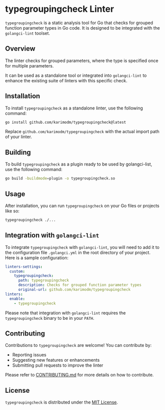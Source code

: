 # typegroupingcheck Linter

`typegroupingcheck` is a static analysis tool for Go that checks for grouped function parameter types in Go code. It is designed to be integrated with the `golangci-lint` toolset.

## Overview

The linter checks for grouped parameters, where the type is specified once for multiple parameters.

It can be used as a standalone tool or integrated into `golangci-lint` to enhance the existing suite of linters with this specific check.

## Installation

To install `typegroupingcheck` as a standalone linter, use the following command:

```sh
go install github.com/karimodm/typegroupingcheck@latest
```

Replace `github.com/karimodm/typegroupingcheck` with the actual import path of your linter.

## Building

To build `typegroupingcheck` as a plugin ready to be used by golangci-list, use the following command:

```sh
go build -buildmode=plugin -o typegroupingcheck.so
```

## Usage

After installation, you can run `typegroupingcheck` on your Go files or projects like so:

```sh
typegroupingcheck ./...
```

## Integration with `golangci-lint`

To integrate `typegroupingcheck` with `golangci-lint`, you will need to add it to the configuration file `.golangci.yml` in the root directory of your project. Here is a sample configuration:

```yaml
linters-settings:
  custom:
    typegroupingcheck:
      path: typegroupingcheck
      description: Checks for grouped function parameter types
      original-url: github.com/karimodm/typegroupingcheck
linters:
  enable:
    - typegroupingcheck
```

Please note that integration with `golangci-lint` requires the `typegroupingcheck` binary to be in your `PATH`.

## Contributing

Contributions to `typegroupingcheck` are welcome! You can contribute by:
- Reporting issues
- Suggesting new features or enhancements
- Submitting pull requests to improve the linter

Please refer to [CONTRIBUTING.md](CONTRIBUTING.md) for more details on how to contribute.

## License

`typegroupingcheck` is distributed under the [MIT License](LICENSE).
